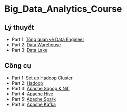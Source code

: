 # Big_Data_Analytics_Course
## Lý thuyết
- Part 1: [Tổng quan về Data Engineer](https://docs.google.com/document/d/1EhP2Q3VoQQzu7XxLWYizVqEqhMFHqOYCOGWVhQqiW28/edit?usp=sharing)
- Part 2: [Data Warehouse](https://docs.google.com/document/d/1O6jdSem_M5d2IwxtBGoAFV1cFIg2-UzRT3l8k9CXybw/edit?usp=sharing)
- Part 3: [Data Lake](https://docs.google.com/document/d/1UO63WxDbTrZ7NEK00eifPjbvCOnFpCJAYRR4O34gZdk/edit?usp=sharing)

## Công cụ
- Part 1: [Set up Hadoop Cluster](https://docs.google.com/document/d/15mHJC7PxNwnKRpbk_Q-D7mPXwMALHV3fo3yp4UJBGos/edit?tab=t.0#heading=h.ulruwnnhwqrm)
- Part 2: [Hadoop](https://docs.google.com/document/d/1fuRU8vOQh18coH88ClOFsh3sfc4TAQLwnAF70E7eTQA/edit?usp=sharing)
- Part 3: [Apache Sqoop & Nifi](https://docs.google.com/document/d/1BtQ7DL2qpPSbwkF1bI4B2WkhfeS85UuI2JKvyvc8zWY/edit?tab=t.0)
- Part 4: [Apache Hive](https://docs.google.com/document/d/1SxFsKkF76FUX2ctr0pkmRbbbqQJBHvGiMtwZcnpJECs/edit?tab=t.0)   
- Part 5: [Apache Spark](https://docs.google.com/document/d/11N5TOF37ENV1nthbLtmSdPlkjI7KuaYidt-gc4XzGNU/edit?tab=t.0)
- Part 6: [Apache Kafka](https://docs.google.com/document/d/1hcvC69A28BBUBYh6Cmpw80YT7isyh2dX2O9GWAQJ4MI/edit?usp=sharing)
